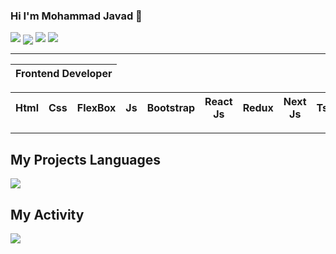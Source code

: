 ### Hi I'm **Mohammad Javad** 👋

<img src="https://media.licdn.com/dms/image/C4E12AQErJsYayDutVg/article-cover_image-shrink_600_2000/0/1651835064260?e=2147483647&v=beta&t=PD7NGwk2Vh3xOA9gxf8uUsLsAt-Bvak1Hm3ruoGSxuY" />
<img align="center" src="https://cdn.dribbble.com/users/1732368/screenshots/6553872/web_developer.gif" />
<img src="https://www.horizont.com.hr/posao/frontend-developer.gif" />
<img src="https://user-images.githubusercontent.com/35267447/206916906-9bfb66d9-c419-44c2-908a-4885e610425f.gif" />









---
| Frontend Developer |
| -- |

| Html | Css | FlexBox | Js | Bootstrap | React Js | Redux | Next Js | Ts | 
| -- | -- | -- | -- | -- | -- | -- | -- | -- |

---
## My Projects Languages
<img src="https://github-readme-stats.vercel.app/api/top-langs/?username=faraz-git&layout=donut" />

## My Activity
<img src="https://github-readme-stats.vercel.app/api?username=faraz-git&show_icons=true&theme=radical" />

